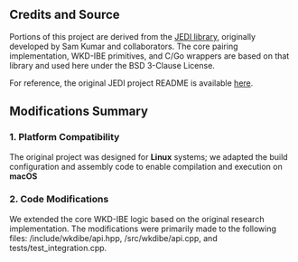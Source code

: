 ## Credits and Source

Portions of this project are derived from the [JEDI library](https://github.com/ucbrise/jedi-pairing), originally developed by Sam Kumar and collaborators. The core pairing implementation, WKD-IBE primitives, and C/Go wrappers are based on that library and used here under the BSD 3-Clause License.

For reference, the original JEDI project README is available [here](https://github.com/ucbrise/jedi-pairing#readme).

## Modifications Summary

### 1. Platform Compatibility

The original project was designed for **Linux** systems; we adapted the build configuration and assembly code to enable compilation and execution on **macOS**

### 2. Code Modifications

We extended the core WKD-IBE logic based on the original research implementation. The modifications were primarily made to the following files: /include/wkdibe/api.hpp, /src/wkdibe/api.cpp, and tests/test_integration.cpp.